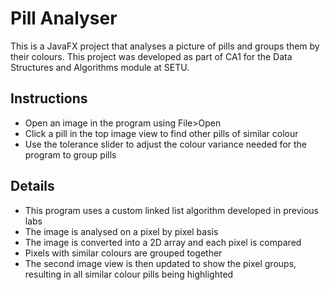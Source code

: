 # Pill Analyser

This is a JavaFX project that analyses a picture of pills and groups them by their colours. This project was developed as part of CA1 for the Data Structures and Algorithms module at SETU.

## Instructions
* Open an image in the program using File>Open
* Click a pill in the top image view to find other pills of similar colour
* Use the tolerance slider to adjust the colour variance needed for the program to group pills

## Details
* This program uses a custom linked list algorithm developed in previous labs
* The image is analysed on a pixel by pixel basis
* The image is converted into a 2D array and each pixel is compared
* Pixels with similar colours are grouped together
* The second image view is then updated to show the pixel groups, resulting in all similar colour pills being highlighted
